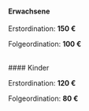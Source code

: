 #### Erwachsene

Erstordination: **150 €**

Folgeordination: **100 €**

<br>
#### Kinder

Erstordination: **120 €**

Folgeordination: **80 €**
